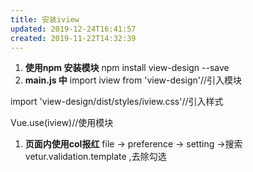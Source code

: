 ```yaml
---
title: 安装iview
updated: 2019-12-24T16:41:57
created: 2019-11-22T14:32:39
---
```


1.  **使用npm 安装模块**
npm install view-design --save
1.  **main.js 中**
import iview from 'view-design'//引入模块

import 'view-design/dist/styles/iview.css'//引入样式

Vue.use(iview)//使用模块
1.  **页面内使用col报红**
file -\> preference -\> setting -\>搜索 vetur.validation.template ,去除勾选
